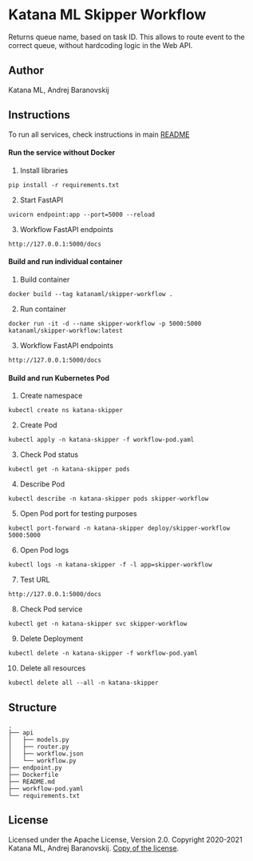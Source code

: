 # Katana ML Skipper Workflow

Returns queue name, based on task ID. This allows to route event to the correct queue, without hardcoding logic in the Web API.

## Author

Katana ML, Andrej Baranovskij

## Instructions

To run all services, check instructions in main [README](https://github.com/katanaml/katana-skipper/blob/master/README.md)

#### Run the service without Docker

1. Install libraries

```
pip install -r requirements.txt
```

2. Start FastAPI

```
uvicorn endpoint:app --port=5000 --reload
```

3. Workflow FastAPI endpoints

```
http://127.0.0.1:5000/docs
```

#### Build and run individual container

1. Build container

```
docker build --tag katanaml/skipper-workflow .
```

2. Run container

```
docker run -it -d --name skipper-workflow -p 5000:5000  katanaml/skipper-workflow:latest
```

3. Workflow FastAPI endpoints

```
http://127.0.0.1:5000/docs
```

#### Build and run Kubernetes Pod

1. Create namespace

```
kubectl create ns katana-skipper
```

2. Create Pod

```
kubectl apply -n katana-skipper -f workflow-pod.yaml
```

3. Check Pod status

```
kubectl get -n katana-skipper pods
```

4. Describe Pod

```
kubectl describe -n katana-skipper pods skipper-workflow
```

5. Open Pod port for testing purposes

```
kubectl port-forward -n katana-skipper deploy/skipper-workflow 5000:5000
```

6. Open Pod logs

```
kubectl logs -n katana-skipper -f -l app=skipper-workflow
```

7. Test URL

```
http://127.0.0.1:5000/docs
```

8. Check Pod service

```
kubectl get -n katana-skipper svc skipper-workflow
```

9. Delete Deployment

```
kubectl delete -n katana-skipper -f workflow-pod.yaml
```

10. Delete all resources

```
kubectl delete all --all -n katana-skipper
```


## Structure

```
.
├── api 
│   ├── models.py
│   ├── router.py
│   ├── workflow.json
│   └── workflow.py
├── endpoint.py
├── Dockerfile
├── README.md
├── workflow-pod.yaml
└── requirements.txt
```

## License

Licensed under the Apache License, Version 2.0. Copyright 2020-2021 Katana ML, Andrej Baranovskij. [Copy of the license](https://github.com/katanaml/katana-pipeline/blob/master/LICENSE).
